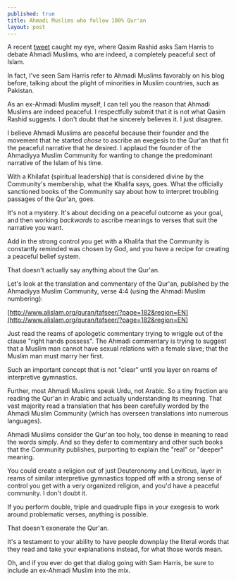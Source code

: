 ```yaml
---
published: true
title: Ahmadi Muslims who follow 100% Qur'an
layout: post
---
```

A recent [tweet](https://twitter.com/MuslimIQ/status/714605343108632577) caught my eye, where Qasim Rashid asks Sam Harris to debate Ahmadi Muslims, who are indeed, a completely peaceful sect of Islam.

In fact, I've seen Sam Harris refer to Ahmadi Muslims favorably on his blog before, talking about the plight of minorities in Muslim countries, such as Pakistan.

As an ex-Ahmadi Muslim myself, I can tell you the reason that Ahmadi Muslims are indeed peaceful. I respectfully submit that it is not what Qasim Rashid suggests. I don't doubt that he sincerely believes it. I just disagree.

I believe Ahmadi Muslims are peaceful because their founder and the movement that he started _chose_ to ascribe an exegesis to the Qur'an that fit the peaceful narrative that he desired. I applaud the founder of the Ahmadiyya Muslim Community for wanting to change the predominant narrative of the Islam of his time.

With a Khilafat (spiritual leadership) that is considered divine by the Community's membership, what the Khalifa says, goes. What the officially sanctioned books of the Community say about how to interpret troubling passages of the Qur'an, goes.

It's not a mystery. It's about deciding on a peaceful outcome as your goal, and then working _backwards_ to ascribe meanings to verses that suit the narrative you want. 

Add in the strong control you get with a Khalifa that the Community is constantly reminded was chosen by God, and you have a recipe for creating a peaceful belief system.

That doesn't actually say anything about the Qur'an.

Let's look at the translation and commentary of the Qur'an, published by the Ahmadiyya Muslim Community, verse 4:4 (using the Ahmadi Muslim numbering): 

[http://www.alislam.org/quran/tafseer/?page=182&region=EN](http://www.alislam.org/quran/tafseer/?page=182&region=EN)

Just read the reams of apologetic commentary trying to wriggle out of the clause "right hands possess". The Ahmadi commentary is trying to suggest that a Muslim man cannot have sexual relations with a female slave; that the Muslim man must marry her first.

Such an important concept that is not "clear" until you layer on reams of interpretive gymnastics.

Further, most Ahmadi Muslims speak Urdu, not Arabic. So a tiny fraction are reading the Qur'an in Arabic and actually understanding its meaning. That vast majority read a translation that has been carefully worded by the Ahmadi Muslim Community (which has overseen translations into numerous languages).

Ahmadi Muslims consider the Qur'an too holy, too dense in meaning to read the words simply. And so they defer to commentary and other such books that the Community publishes, purporting to explain the "real" or "deeper" meaning.

You could create a religion out of just Deuteronomy and Leviticus, layer in reams of similar interpretive gymnastics topped off with a strong sense of control you get with a very organized religion, and you'd have a peaceful community. I don't doubt it. 

If you perform double, triple and quadruple flips in your exegesis to work around problematic verses, anything is possible.

That doesn't exonerate the Qur'an. 

It's a testament to your ability to have people downplay the literal words that they read and take your explanations instead, for what those words mean.

Oh, and if you ever do get that dialog going with Sam Harris, be sure to include an ex-Ahmadi Muslim into the mix.